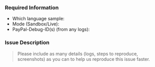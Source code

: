 ### Required Information

- Which language sample:
- Mode (Sandbox/Live):
- PayPal-Debug-ID(s) (from any logs):

### Issue Description
> Please include as many details (logs, steps to reproduce, screenshots) as you can to help us reproduce this issue faster.
